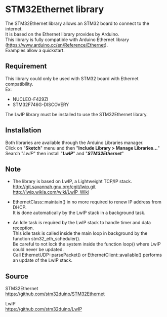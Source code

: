 # STM32Ethernet library

The STM32Ethernet library allows an STM32 board to connect to the internet.  
It is based on the Ethernet library provides by Arduino.  
This library is fully compatible with Arduino Ethernet library (https://www.arduino.cc/en/Reference/Ethernet).  
Examples allow a quickstart.  

## Requirement

This library could only be used with STM32 board with Ethernet compatibility.  
Ex: 
- NUCLEO-F429ZI
- STM32F746G-DISCOVERY

The LwIP library must be installed to use the STM32Ethernet library.

## Installation
Both libraries are available through the Arduino Libraries manager.<br>
Click on "**Sketch**" menu and then "**Include Library > Manage Libraries...**"<br>
Search "_LwIP_" then install "**_LwIP_**" and "**_STM32Ethernet_**"

## Note

* The library is based on LwIP, a Lightweight TCP/IP stack.  
<http://git.savannah.gnu.org/cgit/lwip.git>  
<http://lwip.wikia.com/wiki/LwIP_Wiki>  

* EthernetClass::maintain() in no more required to renew IP address from DHCP.  
It is done automatically by the LwIP stack in a background task.  

* An Idle task is required by the LwIP stack to handle timer and data reception.  
This idle task is called inside the main loop in background by the function stm32_eth_scheduler().  
Be careful to not lock the system inside the function loop() where LwIP could never be updated.  
Call EthernetUDP::parsePacket() or EthernetClient::available() performs an update of the LwIP stack.  

## Source

STM32Ethernet  
https://github.com/stm32duino/STM32Ethernet  

LwIP  
https://github.com/stm32duino/LwIP  
